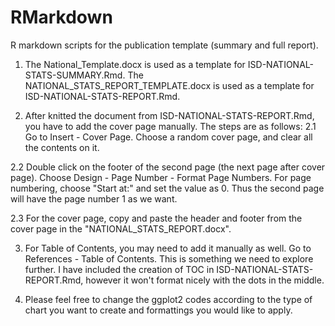 # RMarkdown
R markdown scripts for the publication template (summary and full report). 

1. The National_Template.docx is used as a template for ISD-NATIONAL-STATS-SUMMARY.Rmd. The NATIONAL_STATS_REPORT_TEMPLATE.docx is used as a template for ISD-NATIONAL-STATS-REPORT.Rmd. 

2. After knitted the document from ISD-NATIONAL-STATS-REPORT.Rmd, you have to add the cover page manually. The steps are as follows:
2.1 Go to Insert - Cover Page. Choose a random cover page, and clear all the contents on it. 

2.2 Double click on the footer of the second page (the next page after cover page). Choose Design - Page Number - Format Page Numbers. For page numbering, choose "Start at:" and set the value as 0. Thus the second page will have the page number 1 as we want. 

2.3 For the cover page, copy and paste the header and footer from the cover page in the "NATIONAL_STATS_REPORT.docx". 

3. For Table of Contents, you may need to add it manually as well. Go to References - Table of Contents. This is something we need to explore further. I have included the creation of TOC in ISD-NATIONAL-STATS-REPORT.Rmd, however it won't format nicely with the dots in the middle. 

4. Please feel free to change the ggplot2 codes according to the type of chart you want to create and formattings you would like to apply. 

